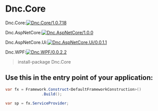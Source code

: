 ﻿Dnc.Core
===

Dnc.Core:[![Dnc.Core/1.0.7.18](https://img.shields.io/badge/nuget-1.0.7.18-blue.svg)](https://www.nuget.org/packages/Dnc.Core/1.0.7.18)

Dnc.AspNetCore:[![Dnc.AspNetCore/1.0.0](https://img.shields.io/badge/nuget-1.0.0-blue.svg)](https://www.nuget.org/packages/Dnc.AspNetCore/1.0.0)

Dnc.AspNetCore.Ui:[![Dnc.AspNetCore.Ui/0.0.1.1](https://img.shields.io/badge/nuget-0.0.1.1-blue.svg)](https://www.nuget.org/packages/Dnc.AspNetCore.Ui/0.0.1.1)

Dnc.WPF:[![Dnc.WPF/0.0.2.2](https://img.shields.io/badge/nuget-0.0.2.1-blue.svg)](https://www.nuget.org/packages/Dnc.WPF/0.0.2.2)

> install-package Dnc.Core


## Use this in the entry point of your application: 

```c#
var fx = Framework.Construct<DefaultFrameworkConstruction>()
                .Build();

var sp = fx.ServiceProvider;
```


